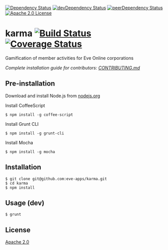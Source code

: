 [![Dependency Status][david-image]][david-url] [![devDependency Status][david-dev-image]][david-dev-url] [![peerDependency Status][david-peer-image]][david-peer-url] [![Apache 2.0 License][license-image]][license-url]

# karma [![Build Status][travis-image]][travis-url] [![Coverage Status][coveralls-image]][coveralls-url]

Gamification of member activities for Eve Online corporations

_Complete installation guide for contributors: [CONTRIBUTING.md](CONTRIBUTING.md)_

## Pre-installation

Download and install Node.js from [nodejs.org][1]

Install CoffeeScript
```
$ npm install -g coffee-script
```

Install Grunt CLI
```
$ npm install -g grunt-cli
```

Install Mocha
```
$ npm install -g mocha
```

## Installation

```
$ git clone git@github.com:eve-apps/karma.git
$ cd karma
$ npm install
```

## Usage (dev)

```
$ grunt
```

## License

[Apache 2.0][license-url]

[1]: https://nodejs.org/

[license-image]: http://img.shields.io/badge/license-Apache%202.0-blue.svg
[license-url]: LICENSE
[travis-url]: https://travis-ci.org/eve-apps/karma
[travis-image]: https://img.shields.io/travis/eve-apps/karma.svg
[coveralls-url]: https://coveralls.io/github/eve-apps/karma
[coveralls-image]: https://img.shields.io/coveralls/eve-apps/karma.svg
[david-url]: https://david-dm.org/eve-apps/karma
[david-image]: https://img.shields.io/david/eve-apps/karma.svg
[david-dev-url]: https://david-dm.org/eve-apps/karma#info=devDependencies
[david-dev-image]: https://david-dm.org/eve-apps/karma/dev-status.svg
[david-peer-url]: https://david-dm.org/eve-apps/karma#info=peerDependencies
[david-peer-image]: https://david-dm.org/eve-apps/karma/peer-status.svg

